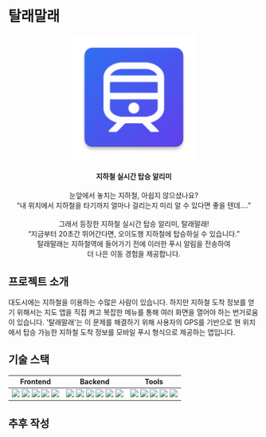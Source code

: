# 탈래말래


<div align="center">
<p align="center">
    <img src="app/src/main/res/mipmap-xxxhdpi/ic_launcher.png" alt="logo" width="250" height="250"/>
</p>
<h4 align="center">지하철 실시간 탑승 알리미</h4>
<p align="center">
    눈앞에서 놓치는 지하철, 아쉽지 않으셨나요?
    <br/>
    “내 위치에서 지하철을 타기까지 얼마나 걸리는지 미리 알 수 있다면 좋을 텐데….”
    <br/>
    <br/>
    그래서 등장한 지하철 실시간 탑승 알리미, 탈래말래!
    <br/>
    “지금부터 20초간 뛰어간다면, 오이도행 지하철에 탑승하실 수 있습니다.”
    <br/>
    탈래말래는 지하철역에 들어가기 전에 이러한 푸시 알림을 전송하여
    <br/>
    더 나은 이동 경험을 제공합니다.
</p>
</div>


## 프로젝트 소개
대도시에는 지하철을 이용하는 수많은 사람이 있습니다. 하지만 지하철 도착 정보를 얻기 위해서는 지도 앱을 직접 켜고 복잡한 메뉴를 통해 여러 화면을 열어야 하는 번거로움이 있습니다. '탈래말래'는 이 문제를 해결하기 위해 사용자의 GPS를 기반으로 현 위치에서 탑승 가능한 지하철 도착 정보를 모바일 푸시 형식으로 제공하는 앱입니다.

## 기술 스택
| Frontend | Backend | Tools |
| :--------: | :--------: | :--------: |
| <img src="https://img.shields.io/badge/Android Studio-3DDC84?style=flat&logo=Android Studio&logoColor=white"/> <img src="https://img.shields.io/badge/Kotlin-7F52FF?style=flat&logo=Kotlin&logoColor=white"/> <img src="https://img.shields.io/badge/GCP-4285F4?style=flat&logo=Google Cloud&logoColor=white"/> <img src="https://img.shields.io/badge/Naver Maps-03C75A?style=flat&logo=Naver&logoColor=white"/> <img src="https://img.shields.io/badge/SQLite-003B57?style=flat&logo=sqlite&logoColor=white"/> | <img src="https://img.shields.io/badge/IntelliJ-000000?style=flat&logo=intellijidea&logoColor=white"/> <img src="https://img.shields.io/badge/Spring Boot-6DB33F?style=flat&logo=Spring Boot&logoColor=white"/> <img src="https://img.shields.io/badge/Java-007396?style=flat&logo=Java&logoColor=white"/> <img src="https://img.shields.io/badge/AWS-232F3E?style=flat&logo=Amazon AWS&logoColor=white"/> <img src="https://img.shields.io/badge/MySQL-4479A1?style=flat&logo=mysql&logoColor=white"/> <img src="https://img.shields.io/badge/Postman-FF6C37?style=flat&logo=postman&logoColor=white"/> | <img src="https://img.shields.io/badge/Git-F05032?style=flat&logo=Git&logoColor=white"/> <img src="https://img.shields.io/badge/GitLab-FC6D26?style=flat&logo=gitlab&logoColor=white"/> <img src="https://img.shields.io/badge/Notion-000000?style=flat&logo=Notion&logoColor=white"/> <img src="https://img.shields.io/badge/Discord-5865F2?style=flat&logo=Discord&logoColor=white"/> <img src="https://img.shields.io/badge/Figma-F24E1E?style=flat&logo=figma&logoColor=white"/> |


## 추후 작성


